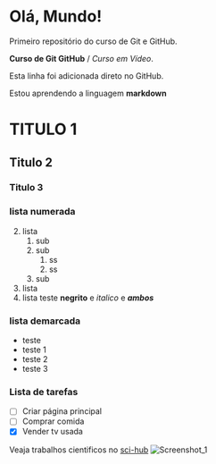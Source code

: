 # Olá, Mundo!
 Primeiro repositório do curso de Git e GitHub.
 
 **Curso de Git GitHub** / *Curso em Vídeo*.
 
 Esta linha foi adicionada direto no GitHub.

Estou aprendendo a linguagem __markdown__ 
# TITULO 1
## Titulo 2
### Titulo 3

### lista numerada
2. lista
   1. sub
   2. sub
       1. ss
       2. ss
   4. sub
5. lista
6. lista
teste **negrito** e *italico* e __*ambos*__

### lista demarcada

* teste
* teste 1
* teste 2
* teste 3
### Lista de tarefas

- [ ] Criar página principal
- [ ] Comprar comida
- [x] Vender tv usada

Veaja trabalhos cientificos no [sci-hub](https://www.sci-hub.se/)
![Screenshot_1](https://user-images.githubusercontent.com/38006748/198166781-5424a8b1-c828-4f4a-91c4-793de9a418cb.jpg)
